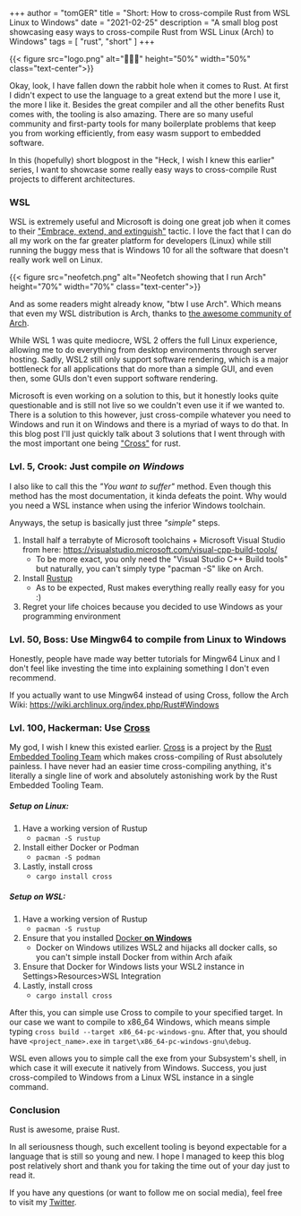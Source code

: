 +++
author = "tomGER"
title = "Short: How to cross-compile Rust from WSL Linux to Windows"
date = "2021-02-25"
description = "A small blog post showcasing easy ways to cross-compile Rust from WSL Linux (Arch) to Windows"
tags = [
    "rust",
    "short"
]
+++

{{< figure src="logo.png" alt="🦀🦀🦀" height="50%" width="50%" class="text-center">}}

Okay, look, I have fallen down the rabbit hole when it comes to Rust. At first I didn't expect to use the language to a great extend but the more I use it, the more I like it. Besides the great compiler and all the other benefits Rust comes with, the tooling is also amazing. There are so many useful community and first-party tools for many boilerplate problems that keep you from working efficiently, from easy wasm support to embedded software.

In this (hopefully) short blogpost in the "Heck, I wish I knew this earlier" series, I want to showcase some really easy ways to cross-compile Rust projects to different architectures.

### WSL

WSL is extremely useful and Microsoft is doing one great job when it comes to their ["Embrace, extend, and extinguish"](https://en.wikipedia.org/wiki/Embrace,_extend,_and_extinguish) tactic. I love the fact that I can do all my work on the far greater platform for developers (Linux) while still running the buggy mess that is Windows 10 for all the software that doesn't really work well on Linux.

{{< figure src="neofetch.png" alt="Neofetch showing that I run Arch" height="70%" width="70%" class="text-center">}}

And as some readers might already know, "btw I use Arch". Which means that even my WSL distribution is Arch, thanks to [the awesome community of Arch](https://github.com/yuk7/ArchWSL).

While WSL 1 was quite mediocre, WSL 2 offers the full Linux experience, allowing me to do everything from desktop environments through server hosting. Sadly, WSL2 still only support software rendering, which is a major bottleneck for all applications that do more than a simple GUI, and even then, some GUIs don't even support software rendering.

Microsoft is even working on a solution to this, but it honestly looks quite questionable and is still not live so we couldn't even use it if we wanted to. There is a solution to this however, just cross-compile whatever you need to Windows and run it on Windows and there is a myriad of ways to do that. In this blog post I'll just quickly talk about 3 solutions that I went through with the most important one being ["Cross"](https://github.com/rust-embedded/cross) for rust.

### Lvl. 5, Crook: Just compile *on Windows*

I also like to call this the *"You want to suffer"* method. Even though this method has the most documentation, it kinda defeats the point. Why would you need a WSL instance when using the inferior Windows toolchain.

Anyways, the setup is basically just three *"simple"* steps.

1. Install half a terrabyte of Microsoft toolchains + Microsoft Visual Studio from here: https://visualstudio.microsoft.com/visual-cpp-build-tools/
    - To be more exact, you only need the "Visual Studio C++ Build tools" but naturally, you can't simply type "pacman -S" like on Arch.
2. Install [Rustup](https://www.rust-lang.org/tools/install)
    - As to be expected, Rust makes everything really really easy for you :)
3. Regret your life choices because you decided to use Windows as your programming environment

### Lvl. 50, Boss: Use Mingw64 to compile from Linux to Windows

Honestly, people have made way better tutorials for Mingw64 Linux and I don't feel like investing the time into explaining something I don't even recommend.

If you actually want to use Mingw64 instead of using Cross, follow the Arch Wiki: https://wiki.archlinux.org/index.php/Rust#Windows

### Lvl. 100, Hackerman: Use [Cross](https://github.com/rust-embedded/cross)

My god, I wish I knew this existed earlier. [Cross](https://github.com/rust-embedded/cross) is a project by the [Rust Embedded Tooling Team](https://github.com/rust-embedded/wg#the-tools-team) which makes cross-compiling of Rust absolutely painless. I have never had an easier time cross-compiling anything, it's literally a single line of work and absolutely astonishing work by the Rust Embedded Tooling Team.

##### Setup on Linux:

1. Have a working version of Rustup
    - ```pacman -S rustup```
2. Install either Docker or Podman
    - ```pacman -S podman```
3. Lastly, install cross
    - ```cargo install cross```

##### Setup on WSL:

1. Have a working version of Rustup
    - ```pacman -S rustup```
2. Ensure that you installed [Docker **on Windows**](https://www.docker.com/get-started)
    - Docker on Windows utilizes WSL2 and hijacks all docker calls, so you can't simple install Docker from within Arch afaik
3. Ensure that Docker for Windows lists your WSL2 instance in Settings>Resources>WSL Integration
4. Lastly, install cross
    - ```cargo install cross```

After this, you can simple use Cross to compile to your specified target. In our case we want to compile to x86_64 Windows, which means simple typing ```cross build --target x86_64-pc-windows-gnu```. After that, you should have ```<project_name>.exe``` in ```target\x86_64-pc-windows-gnu\debug```.

WSL even allows you to simple call the exe from your Subsystem's shell, in which case it will execute it natively from Windows. Success, you just cross-compiled to Windows from a Linux WSL instance in a single command.

### Conclusion

Rust is awesome, praise Rust.

In all seriousness though, such excellent tooling is beyond expectable for a language that is still so young and new. I hope I managed to keep this blog post relatively short and thank you for taking the time out of your day just to read it.

If you have any questions (or want to follow me on social media), feel free to visit my [Twitter](https://www.twitter.com/_tomGER).